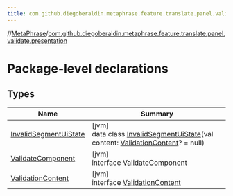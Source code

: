 ```yaml
---
title: com.github.diegoberaldin.metaphrase.feature.translate.panel.validate.presentation
---
```

//[MetaPhrase](../../index.html)/[com.github.diegoberaldin.metaphrase.feature.translate.panel.validate.presentation](index.html)



# Package-level declarations



## Types


| Name | Summary |
|---|---|
| [InvalidSegmentUiState](-invalid-segment-ui-state/index.html) | [jvm]<br>data class [InvalidSegmentUiState](-invalid-segment-ui-state/index.html)(val content: [ValidationContent](-validation-content/index.html)? = null) |
| [ValidateComponent](-validate-component/index.html) | [jvm]<br>interface [ValidateComponent](-validate-component/index.html) |
| [ValidationContent](-validation-content/index.html) | [jvm]<br>interface [ValidationContent](-validation-content/index.html) |

